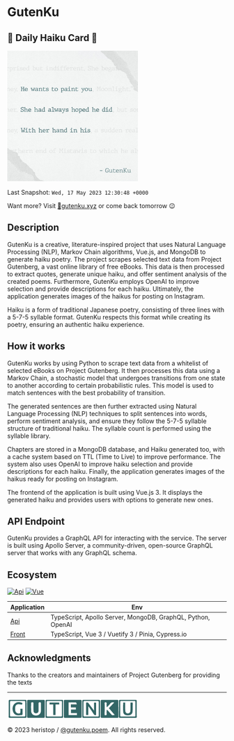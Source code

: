 # GutenKu

## 🌸 Daily Haiku Card 🗻

<img src="/assets/img/daily_haiku_card.jpg?t=1684326648" width="300" alt="Daily Haiku Card">

Last Snapshot: `Wed, 17 May 2023 12:30:48 +0000`

Want more? Visit [🔗gutenku.xyz](https://gutenku.xyz) or come back tomorrow 😉

## Description

GutenKu is a creative, literature-inspired project that uses Natural Language Processing (NLP), Markov Chain algorithms, Vue.js, and MongoDB to generate haiku poetry. The project scrapes selected text data from Project Gutenberg, a vast online library of free eBooks. This data is then processed to extract quotes, generate unique haiku, and offer sentiment analysis of the created poems. Furthermore, GutenKu employs OpenAI to improve selection and provide descriptions for each haiku. Ultimately, the application generates images of the haikus for posting on Instagram.

Haiku is a form of traditional Japanese poetry, consisting of three lines with a 5-7-5 syllable format. GutenKu respects this format while creating its poetry, ensuring an authentic haiku experience.

## How it works

GutenKu works by using Python to scrape text data from a whitelist of selected eBooks on Project Gutenberg. It then processes this data using a Markov Chain, a stochastic model that undergoes transitions from one state to another according to certain probabilistic rules. This model is used to match sentences with the best probability of transition.

The generated sentences are then further extracted using Natural Language Processing (NLP) techniques to split sentences into words, perform sentiment analysis, and ensure they follow the 5-7-5 syllable structure of traditional haiku. The syllable count is performed using the syllable library.

Chapters are stored in a MongoDB database, and Haiku generated too, with a cache system based on TTL (Time to Live) to improve performance. The system also uses OpenAI to improve haiku selection and provide descriptions for each haiku. Finally, the application generates images of the haikus ready for posting on Instagram.

The frontend of the application is built using Vue.js 3. It displays the generated haiku and provides users with options to generate new ones.

## API Endpoint

GutenKu provides a GraphQL API for interacting with the service. The server is built using Apollo Server, a community-driven, open-source GraphQL server that works with any GraphQL schema.

## Ecosystem

[![Api](https://github.com/heristop/gutenku/actions/workflows/api.yaml/badge.svg)](https://github.com/heristop/gutenku/actions/workflows/api.yaml) [![Vue](https://github.com/heristop/gutenku/actions/workflows/vue.yaml/badge.svg)](https://github.com/heristop/gutenku/actions/workflows/vue.yaml)

| Application                                     | Env                                                         |
| ----------------------------------------------- | ----------------------------------------------------------- |
| [Api](/packages/server/README.md#installation)  | TypeScript, Apollo Server, MongoDB, GraphQL, Python, OpenAI |
| [Front](/packages/front/README.md#installation) | TypeScript, Vue 3 / Vuetify 3 / Pinia, Cypress.io           |

## Acknowledgments

Thanks to the creators and maintainers of Project Gutenberg for providing the texts

---

![GutenKu Logo](/assets/logo/gutenku.png)

<footer>
    <p>© 2023 heristop / <a href="https://instagram.com/gutenku.poem" target="_blank">@gutenku.poem</a>. All rights reserved.</p>
</footer>
